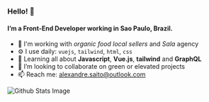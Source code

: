 ### Hello! 🙏

#### I’m a Front-End Developer working in Sao Paulo, Brazil.
- 🏢 I'm working with _organic food local sellers_ and _Sala_ agency
- ⚙️ I use daily: `vuejs`, `tailwind`, `html`, `css`
- 🌱 Learning all about **Javascript**, **Vue.js**, **tailwind** and **GraphQL**
- 💞️ I’m looking to collaborate on green or elevated projects 
- 📫 Reach me: alexandre.saito@outlook.com

![Github Stats Image](https://github-readme-stats.vercel.app/api?username=anakais&show_icons=true&theme=vue-dark)

<!---
anakais/anakais is a ✨ special ✨ repository because its `README.md` (this file) appears on your GitHub profile.
You can click the Preview link to take a look at your changes.
--->
